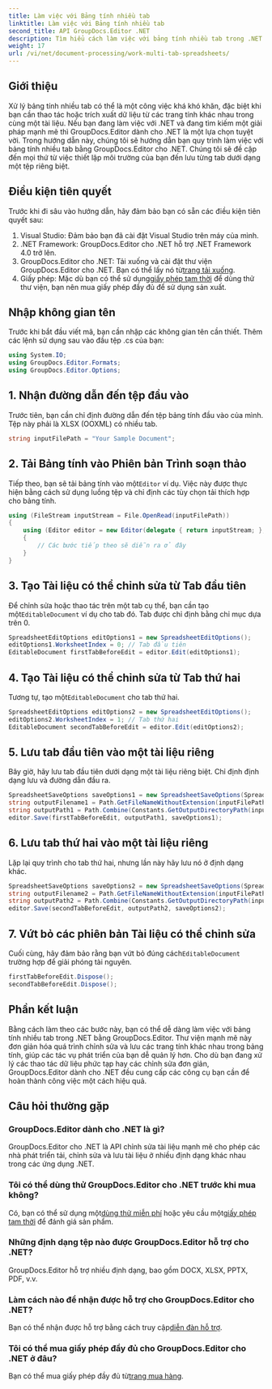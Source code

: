 ```yaml
---
title: Làm việc với Bảng tính nhiều tab
linktitle: Làm việc với Bảng tính nhiều tab
second_title: API GroupDocs.Editor .NET
description: Tìm hiểu cách làm việc với bảng tính nhiều tab trong .NET bằng GroupDocs.Editor. Bao gồm hướng dẫn từng bước, ví dụ về mã và các phương pháp hay nhất.
weight: 17
url: /vi/net/document-processing/work-multi-tab-spreadsheets/
---
```

## Giới thiệu
Xử lý bảng tính nhiều tab có thể là một công việc khá khó khăn, đặc biệt khi bạn cần thao tác hoặc trích xuất dữ liệu từ các trang tính khác nhau trong cùng một tài liệu. Nếu bạn đang làm việc với .NET và đang tìm kiếm một giải pháp mạnh mẽ thì GroupDocs.Editor dành cho .NET là một lựa chọn tuyệt vời. Trong hướng dẫn này, chúng tôi sẽ hướng dẫn bạn quy trình làm việc với bảng tính nhiều tab bằng GroupDocs.Editor cho .NET. Chúng tôi sẽ đề cập đến mọi thứ từ việc thiết lập môi trường của bạn đến lưu từng tab dưới dạng một tệp riêng biệt.
## Điều kiện tiên quyết
Trước khi đi sâu vào hướng dẫn, hãy đảm bảo bạn có sẵn các điều kiện tiên quyết sau:
1. Visual Studio: Đảm bảo bạn đã cài đặt Visual Studio trên máy của mình.
2. .NET Framework: GroupDocs.Editor cho .NET hỗ trợ .NET Framework 4.0 trở lên.
3. GroupDocs.Editor cho .NET: Tải xuống và cài đặt thư viện GroupDocs.Editor cho .NET. Bạn có thể lấy nó từ[trang tải xuống](https://releases.groupdocs.com/editor/net/).
4.  Giấy phép: Mặc dù bạn có thể sử dụng[giấy phép tạm thời](https://purchase.groupdocs.com/temporary-license/) để dùng thử thư viện, bạn nên mua giấy phép đầy đủ để sử dụng sản xuất.
## Nhập không gian tên
Trước khi bắt đầu viết mã, bạn cần nhập các không gian tên cần thiết. Thêm các lệnh sử dụng sau vào đầu tệp .cs của bạn:
```csharp
using System.IO;
using GroupDocs.Editor.Formats;
using GroupDocs.Editor.Options;
```
## 1. Nhận đường dẫn đến tệp đầu vào
Trước tiên, bạn cần chỉ định đường dẫn đến tệp bảng tính đầu vào của mình. Tệp này phải là XLSX (OOXML) có nhiều tab.
```csharp
string inputFilePath = "Your Sample Document";
```
## 2. Tải Bảng tính vào Phiên bản Trình soạn thảo
 Tiếp theo, bạn sẽ tải bảng tính vào một`Editor` ví dụ. Việc này được thực hiện bằng cách sử dụng luồng tệp và chỉ định các tùy chọn tải thích hợp cho bảng tính.
```csharp
using (FileStream inputStream = File.OpenRead(inputFilePath))
{
    using (Editor editor = new Editor(delegate { return inputStream; }, delegate { return new SpreadsheetLoadOptions(); }))
    {
        // Các bước tiếp theo sẽ diễn ra ở đây
    }
}
```
## 3. Tạo Tài liệu có thể chỉnh sửa từ Tab đầu tiên
 Để chỉnh sửa hoặc thao tác trên một tab cụ thể, bạn cần tạo một`EditableDocument` ví dụ cho tab đó. Tab được chỉ định bằng chỉ mục dựa trên 0.
```csharp
SpreadsheetEditOptions editOptions1 = new SpreadsheetEditOptions();
editOptions1.WorksheetIndex = 0; // Tab đầu tiên
EditableDocument firstTabBeforeEdit = editor.Edit(editOptions1);
```
## 4. Tạo Tài liệu có thể chỉnh sửa từ Tab thứ hai
 Tương tự, tạo một`EditableDocument` cho tab thứ hai.
```csharp
SpreadsheetEditOptions editOptions2 = new SpreadsheetEditOptions();
editOptions2.WorksheetIndex = 1; // Tab thứ hai
EditableDocument secondTabBeforeEdit = editor.Edit(editOptions2);
```
## 5. Lưu tab đầu tiên vào một tài liệu riêng
Bây giờ, hãy lưu tab đầu tiên dưới dạng một tài liệu riêng biệt. Chỉ định định dạng lưu và đường dẫn đầu ra.
```csharp
SpreadsheetSaveOptions saveOptions1 = new SpreadsheetSaveOptions(SpreadsheetFormats.Xlsm);
string outputFilename1 = Path.GetFileNameWithoutExtension(inputFilePath) + "_tab1.xlsm";
string outputPath1 = Path.Combine(Constants.GetOutputDirectoryPath(inputFilePath), outputFilename1);
editor.Save(firstTabBeforeEdit, outputPath1, saveOptions1);
```
## 6. Lưu tab thứ hai vào một tài liệu riêng
Lặp lại quy trình cho tab thứ hai, nhưng lần này hãy lưu nó ở định dạng khác.
```csharp
SpreadsheetSaveOptions saveOptions2 = new SpreadsheetSaveOptions(SpreadsheetFormats.Xlsb);
string outputFilename2 = Path.GetFileNameWithoutExtension(inputFilePath) + "_tab2.xlsb";
string outputPath2 = Path.Combine(Constants.GetOutputDirectoryPath(inputFilePath), outputFilename2);
editor.Save(secondTabBeforeEdit, outputPath2, saveOptions2);
```
## 7. Vứt bỏ các phiên bản Tài liệu có thể chỉnh sửa
 Cuối cùng, hãy đảm bảo rằng bạn vứt bỏ đúng cách`EditableDocument` trường hợp để giải phóng tài nguyên.
```csharp
firstTabBeforeEdit.Dispose();
secondTabBeforeEdit.Dispose();
```

## Phần kết luận
Bằng cách làm theo các bước này, bạn có thể dễ dàng làm việc với bảng tính nhiều tab trong .NET bằng GroupDocs.Editor. Thư viện mạnh mẽ này đơn giản hóa quá trình chỉnh sửa và lưu các trang tính khác nhau trong bảng tính, giúp các tác vụ phát triển của bạn dễ quản lý hơn. Cho dù bạn đang xử lý các thao tác dữ liệu phức tạp hay các chỉnh sửa đơn giản, GroupDocs.Editor dành cho .NET đều cung cấp các công cụ bạn cần để hoàn thành công việc một cách hiệu quả.
## Câu hỏi thường gặp
### GroupDocs.Editor dành cho .NET là gì?
GroupDocs.Editor cho .NET là API chỉnh sửa tài liệu mạnh mẽ cho phép các nhà phát triển tải, chỉnh sửa và lưu tài liệu ở nhiều định dạng khác nhau trong các ứng dụng .NET.
### Tôi có thể dùng thử GroupDocs.Editor cho .NET trước khi mua không?
 Có, bạn có thể sử dụng một[dùng thử miễn phí](https://releases.groupdocs.com/) hoặc yêu cầu một[giấy phép tạm thời](https://purchase.groupdocs.com/temporary-license/) để đánh giá sản phẩm.
### Những định dạng tệp nào được GroupDocs.Editor hỗ trợ cho .NET?
GroupDocs.Editor hỗ trợ nhiều định dạng, bao gồm DOCX, XLSX, PPTX, PDF, v.v.
### Làm cách nào để nhận được hỗ trợ cho GroupDocs.Editor cho .NET?
 Bạn có thể nhận được hỗ trợ bằng cách truy cập[diễn đàn hỗ trợ](https://forum.groupdocs.com/c/editor/20).
### Tôi có thể mua giấy phép đầy đủ cho GroupDocs.Editor cho .NET ở đâu?
 Bạn có thể mua giấy phép đầy đủ từ[trang mua hàng](https://purchase.groupdocs.com/buy).
